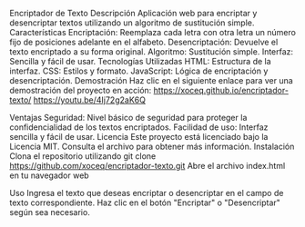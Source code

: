 Encriptador de Texto
Descripción Aplicación web para encriptar y desencriptar textos utilizando un algoritmo de sustitución simple.
Características
Encriptación: Reemplaza cada letra con otra letra un número fijo de posiciones adelante en el alfabeto. Desencriptación: Devuelve el texto encriptado a su forma original.
Algoritmo: Sustitución simple.
Interfaz: Sencilla y fácil de usar.
Tecnologías Utilizadas
HTML: Estructura de la interfaz.
CSS: Estilos y formato.
JavaScript: Lógica de encriptación y desencriptación.
Demostración
Haz clic en el siguiente enlace para ver una demostración del proyecto en acción: https://xoceq.github.io/encriptador-texto/
https://youtu.be/4Ij72g2aK6Q

Ventajas
Seguridad: Nivel básico de seguridad para proteger la confidencialidad de los textos encriptados. Facilidad de uso: Interfaz sencilla y fácil de usar.
Licencia
Este proyecto está licenciado bajo la Licencia MIT. Consulta el archivo para obtener más información.
Instalación
Clona el repositorio utilizando git clone https://github.com/xoceq/encriptador-texto.git
Abre el archivo index.html en tu navegador web

Uso
Ingresa el texto que deseas encriptar o desencriptar en el campo de texto correspondiente. Haz clic en el botón "Encriptar" o "Desencriptar" según sea necesario.
